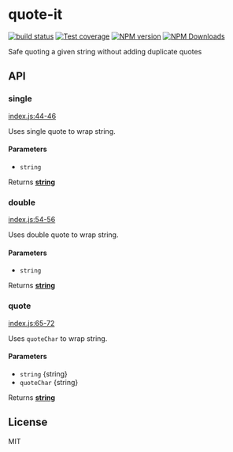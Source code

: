 # quote-it

[![build status](https://img.shields.io/travis/imcuttle/quote-it/master.svg?style=flat-square)](https://travis-ci.org/imcuttle/quote-it)
[![Test coverage](https://img.shields.io/codecov/c/github/imcuttle/quote-it.svg?style=flat-square)](https://codecov.io/github/imcuttle/quote-it?branch=master)
[![NPM version](https://img.shields.io/npm/v/quote-it.svg?style=flat-square)](https://www.npmjs.com/package/quote-it)
[![NPM Downloads](https://img.shields.io/npm/dm/quote-it.svg?style=flat-square&maxAge=43200)](https://www.npmjs.com/package/quote-it)

Safe quoting a given string without adding duplicate quotes

## API

<!-- Generated by documentation.js. Update this documentation by updating the source code. -->

### single

[index.js:44-46](https://github.com/imcuttle/quote-it/blob/8b8c23eea44f07dbf3eaf7739d1197b39ead1f84/index.js#L44-L46 'Source code on GitHub')

Uses single quote to wrap string.

#### Parameters

- `string`

Returns **[string](https://developer.mozilla.org/docs/Web/JavaScript/Reference/Global_Objects/String)**

### double

[index.js:54-56](https://github.com/imcuttle/quote-it/blob/8b8c23eea44f07dbf3eaf7739d1197b39ead1f84/index.js#L54-L56 'Source code on GitHub')

Uses double quote to wrap string.

#### Parameters

- `string`

Returns **[string](https://developer.mozilla.org/docs/Web/JavaScript/Reference/Global_Objects/String)**

### quote

[index.js:65-72](https://github.com/imcuttle/quote-it/blob/8b8c23eea44f07dbf3eaf7739d1197b39ead1f84/index.js#L65-L72 'Source code on GitHub')

Uses `quoteChar` to wrap string.

#### Parameters

- `string` {string}
- `quoteChar` {string}

Returns **[string](https://developer.mozilla.org/docs/Web/JavaScript/Reference/Global_Objects/String)**

## License

MIT
